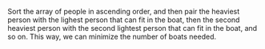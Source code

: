 Sort the array of people in ascending order, and then pair the heaviest person with the lighest person that can fit in the boat, then the second heaviest person with the second lightest person that can fit in the boat, and so on. This way, we can minimize the number of boats needed.